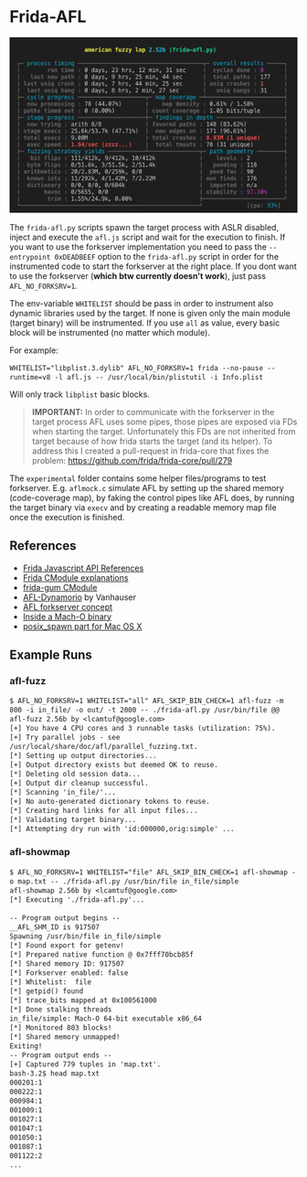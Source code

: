 # Frida-AFL

![AFL Status Screen](afl.png "AFL Status Screen")

The `frida-afl.py` scripts spawn the target process with ASLR disabled, inject and execute the `afl.js` script and wait for the execution to finish. If you want to use the forkserver implementation you need to pass the `--entrypoint 0xDEADBEEF` option to the `frida-afl.py` script in order for the instrumented code to start the forkserver at the right place. If you dont want to use the forkserver (**which btw currently doesn't work**), just pass `AFL_NO_FORKSRV=1`.

The env-variable `WHITELIST` should be pass in order to instrument also dynamic libraries used by the target. If none is given only the main module (target binary) will be instrumented. If you use `all` as value, every basic block will be instrumented (no matter which module).

For example:
```
WHITELIST="libplist.3.dylib" AFL_NO_FORKSRV=1 frida --no-pause --runtime=v8 -l afl.js -- /usr/local/bin/plistutil -i Info.plist
```
Will only track `libplist` basic blocks.

> **IMPORTANT:** In order to communicate with the forkserver in the target process AFL uses some pipes, those pipes are exposed via FDs when starting the target. Unfortunately this FDs are not inherited from target because of how frida starts the target (and its helper). To address this I created a pull-request in frida-core that fixes the problem: https://github.com/frida/frida-core/pull/279

The `experimental` folder contains some helper files/programs to test forkserver. E.g. `aflmock.c` simulate AFL by setting up the shared memory (code-coverage map), by faking the control pipes like AFL does, by running the target binary via `execv` and by creating a readable memory map file once the execution is finished.

## References
* [Frida Javascript API References](https://www.frida.re/docs/javascript-api/)
* [Frida CModule explanations](https://www.frida.re/news/2019/09/18/frida-12-7-released/)
* [frida-gum CModule](https://github.com/frida/frida-gum/tree/master/bindings/gumjs/runtime/cmodule)
* [AFL-Dynamorio](https://github.com/vanhauser-thc/afl-dynamorio) by Vanhauser
* [AFL forkserver concept](https://lcamtuf.blogspot.com/2014/10/fuzzing-binaries-without-execve.html)
* [Inside a Mach-O binary](https://adrummond.net/posts/macho)
* [posix_spawn part for Mac OS X](https://github.com/frida/frida-core/blob/5328de88a29222559fb2883be54ccae3b705a8b6/src/darwin/frida-helper-backend-glue.m)

## Example Runs

### afl-fuzz
```
$ AFL_NO_FORKSRV=1 WHITELIST="all" AFL_SKIP_BIN_CHECK=1 afl-fuzz -m 800 -i in_file/ -o out/ -t 2000 -- ./frida-afl.py /usr/bin/file @@
afl-fuzz 2.56b by <lcamtuf@google.com>
[+] You have 4 CPU cores and 3 runnable tasks (utilization: 75%).
[+] Try parallel jobs - see /usr/local/share/doc/afl/parallel_fuzzing.txt.
[*] Setting up output directories...
[+] Output directory exists but deemed OK to reuse.
[*] Deleting old session data...
[+] Output dir cleanup successful.
[*] Scanning 'in_file/'...
[+] No auto-generated dictionary tokens to reuse.
[*] Creating hard links for all input files...
[*] Validating target binary...
[*] Attempting dry run with 'id:000000,orig:simple' ...
```

### afl-showmap

```
$ AFL_NO_FORKSRV=1 WHITELIST="file" AFL_SKIP_BIN_CHECK=1 afl-showmap -o map.txt -- ./frida-afl.py /usr/bin/file in_file/simple
afl-showmap 2.56b by <lcamtuf@google.com>
[*] Executing './frida-afl.py'...

-- Program output begins --
__AFL_SHM_ID is 917507
Spawning /usr/bin/file in_file/simple
[*] Found export for getenv!
[*] Prepared native function @ 0x7fff70bcb85f
[*] Shared memory ID: 917507
[*] Forkserver enabled: false
[*] Whitelist:  file
[*] getpid() found
[*] trace_bits mapped at 0x100561000
[*] Done stalking threads
in_file/simple: Mach-O 64-bit executable x86_64
[*] Monitored 803 blocks!
[*] Shared memory unmapped!
Exiting!
-- Program output ends --
[+] Captured 779 tuples in 'map.txt'.
bash-3.2$ head map.txt
000201:1
000222:1
000984:1
001009:1
001027:1
001047:1
001050:1
001087:1
001122:2
...
```
